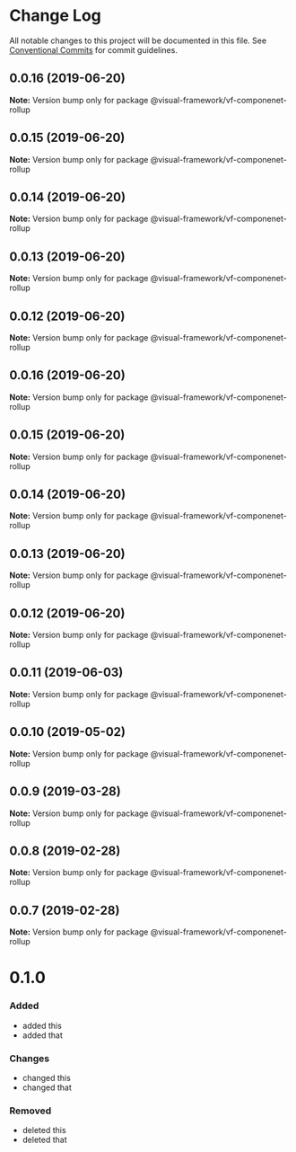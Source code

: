 # Change Log

All notable changes to this project will be documented in this file.
See [Conventional Commits](https://conventionalcommits.org) for commit guidelines.

## 0.0.16 (2019-06-20)

**Note:** Version bump only for package @visual-framework/vf-componenet-rollup





## 0.0.15 (2019-06-20)

**Note:** Version bump only for package @visual-framework/vf-componenet-rollup





## 0.0.14 (2019-06-20)

**Note:** Version bump only for package @visual-framework/vf-componenet-rollup





## 0.0.13 (2019-06-20)

**Note:** Version bump only for package @visual-framework/vf-componenet-rollup





## 0.0.12 (2019-06-20)

**Note:** Version bump only for package @visual-framework/vf-componenet-rollup





## 0.0.16 (2019-06-20)

**Note:** Version bump only for package @visual-framework/vf-componenet-rollup





## 0.0.15 (2019-06-20)

**Note:** Version bump only for package @visual-framework/vf-componenet-rollup





## 0.0.14 (2019-06-20)

**Note:** Version bump only for package @visual-framework/vf-componenet-rollup





## 0.0.13 (2019-06-20)

**Note:** Version bump only for package @visual-framework/vf-componenet-rollup





## 0.0.12 (2019-06-20)

**Note:** Version bump only for package @visual-framework/vf-componenet-rollup





## 0.0.11 (2019-06-03)

**Note:** Version bump only for package @visual-framework/vf-componenet-rollup





## 0.0.10 (2019-05-02)

**Note:** Version bump only for package @visual-framework/vf-componenet-rollup





## 0.0.9 (2019-03-28)

**Note:** Version bump only for package @visual-framework/vf-componenet-rollup





## 0.0.8 (2019-02-28)

**Note:** Version bump only for package @visual-framework/vf-componenet-rollup





## 0.0.7 (2019-02-28)

**Note:** Version bump only for package @visual-framework/vf-componenet-rollup





# 0.1.0

### Added
- added this
- added that

### Changes

- changed this
- changed that

### Removed

- deleted this
- deleted that
